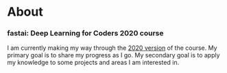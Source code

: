 # About

### fastai: Deep Learning for Coders 2020 course

I am currently making my way through the [2020 version](https://course.fast.ai/) of the course. My primary goal is to share my progress as I go. My secondary goal is to apply my knowledge to some projects and areas I am interested in. 